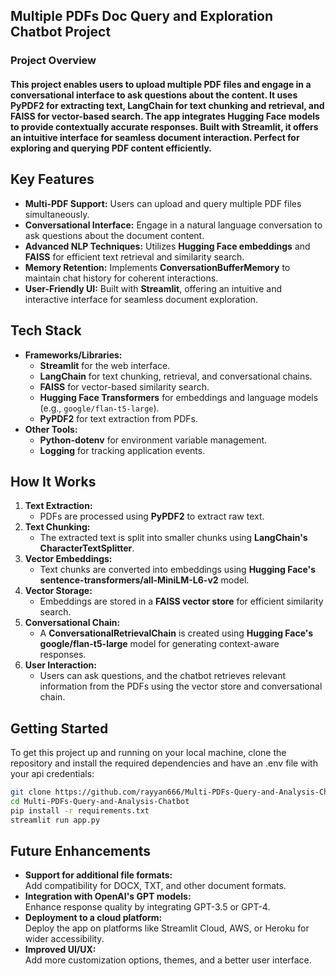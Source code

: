 ## Multiple PDFs Doc Query and Exploration Chatbot Project

### Project Overview
#### This project enables users to upload multiple PDF files and engage in a conversational interface to ask questions about the content. It uses PyPDF2 for extracting text, LangChain for text chunking and retrieval, and FAISS for vector-based search. The app integrates Hugging Face models to provide contextually accurate responses. Built with Streamlit, it offers an intuitive interface for seamless document interaction. Perfect for exploring and querying PDF content efficiently.


## Key Features
- **Multi-PDF Support:** Users can upload and query multiple PDF files simultaneously.  
- **Conversational Interface:** Engage in a natural language conversation to ask questions about the document content.  
- **Advanced NLP Techniques:** Utilizes **Hugging Face embeddings** and **FAISS** for efficient text retrieval and similarity search.  
- **Memory Retention:** Implements **ConversationBufferMemory** to maintain chat history for coherent interactions.  
- **User-Friendly UI:** Built with **Streamlit**, offering an intuitive and interactive interface for seamless document exploration.  


## Tech Stack
- **Frameworks/Libraries:**  
  - **Streamlit** for the web interface.  
  - **LangChain** for text chunking, retrieval, and conversational chains.  
  - **FAISS** for vector-based similarity search.  
  - **Hugging Face Transformers** for embeddings and language models (e.g., `google/flan-t5-large`).  
  - **PyPDF2** for text extraction from PDFs.  
- **Other Tools:**  
  - **Python-dotenv** for environment variable management.  
  - **Logging** for tracking application events.  


## How It Works
1. **Text Extraction:**  
   - PDFs are processed using **PyPDF2** to extract raw text.  
2. **Text Chunking:**  
   - The extracted text is split into smaller chunks using **LangChain's CharacterTextSplitter**.  
3. **Vector Embeddings:**  
   - Text chunks are converted into embeddings using **Hugging Face's sentence-transformers/all-MiniLM-L6-v2** model.  
4. **Vector Storage:**  
   - Embeddings are stored in a **FAISS vector store** for efficient similarity search.  
5. **Conversational Chain:**  
   - A **ConversationalRetrievalChain** is created using **Hugging Face's google/flan-t5-large** model for generating context-aware responses.  
6. **User Interaction:**  
   - Users can ask questions, and the chatbot retrieves relevant information from the PDFs using the vector store and conversational chain.  

## Getting Started

To get this project up and running on your local machine, clone the repository and install the required dependencies and have an .env file with your api credentials:

```bash
git clone https://github.com/rayyan666/Multi-PDFs-Query-and-Analysis-Chatbot.git
cd Multi-PDFs-Query-and-Analysis-Chatbot
pip install -r requirements.txt
streamlit run app.py
```

## Future Enhancements
- **Support for additional file formats:**  
  Add compatibility for DOCX, TXT, and other document formats.  
- **Integration with OpenAI's GPT models:**  
  Enhance response quality by integrating GPT-3.5 or GPT-4.  
- **Deployment to a cloud platform:**  
  Deploy the app on platforms like Streamlit Cloud, AWS, or Heroku for wider accessibility.  
- **Improved UI/UX:**  
  Add more customization options, themes, and a better user interface.  